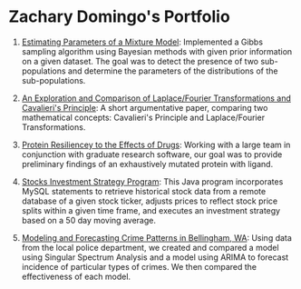 # Zachary Domingo's Portfolio

1. [Estimating Parameters of a Mixture Model](https://github.com/z-domingo/z-domingo.github.io/blob/master/Est_Model_Params_Math457Midterm.pdf):
Implemented a Gibbs sampling algorithm using Bayesian methods with given prior information on a given dataset. The goal was to detect the presence of two sub-populations and determine the parameters of the distributions of the sub-populations.

1. [An Exploration and Comparison of Laplace/Fourier Transformations and Cavalieri's Principle](https://github.com/z-domingo/z-domingo.github.io/blob/master/Laplace_Fourier_Trans_and_Cavalieris_Principle.pdf):
A short argumentative paper, comparing two mathematical concepts: Cavalieri's Principle and Laplace/Fourier Transformations.

1. [Protein Resiliencey to the Effects of Drugs](https://github.com/z-domingo/z-domingo.github.io/blob/master/protein_resiliency_project.pdf):
Working with a large team in conjunction with graduate research software, our goal was to provide preliminary findings of an exhaustively mutated protein with ligand.


1. [Stocks Investment Strategy Program](https://github.com/z-domingo/z-domingo.github.io/blob/master/stocks_analyzer):
This Java program incorporates MySQL statements to retrieve historical stock data from a remote database of a given stock ticker, adjusts prices to reflect stock price splits within a given time frame, and executes an investment strategy based on a 50 day moving average.

1. [Modeling and Forecasting Crime Patterns in Bellingham, WA](https://cedar.wwu.edu/cgi/viewcontent.cgi?article=1447&context=scholwk):
Using data from the local police department, we created and compared a model using Singular Spectrum Analysis and a model using ARIMA to forecast incidence of particular types of crimes. We then compared the effectiveness of each model.
